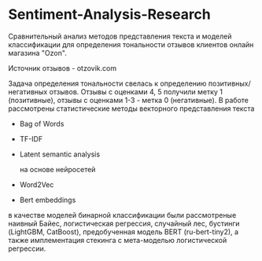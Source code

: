 # Sentiment-Analysis-Research
Сравнительный анализ методов представления текста и моделей классификации для определения тональности отзывов клиентов онлайн магазина "Ozon". 

Источник отзывов - otzovik.com

Задача определения тональности свелась к определению позитивных/негативных отзывов. Отзывы с оценками 4, 5 получили метку 1 (позитивные), отзывы с оценками 1-3 - метка 0 (негативные). 
В работе рассмотрены статистические методы векторного представления текста 

- Bag of Words
- TF-IDF
- Latent semantic analysis
  
  на основе нейросетей
  
- Word2Vec
- Bert embeddings
  
в качестве моделей бинарной классификации были рассмотреные наивный Байес, логистическая регрессия, случайный лес, бустинги (LightGBM, CatBoost), предобученная модель BERT (ru-bert-tiny2), а также имплементация стекинга с мета-моделью логистической регрессии.

